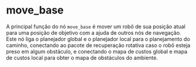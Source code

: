 # move_base

A principal função do nó `move_base` é mover um robô de sua posição atual para uma posição de objetivo com a ajuda de outros nós de navegação. Este nó liga o planejador global e o planejador local para o planejamento do caminho, conectando ao pacote de recuperação rotativa caso o robô esteja preso em algum obstáculo, e conectando o mapa de custos global e mapa de custos local para obter o mapa de obstáculos do ambiente.